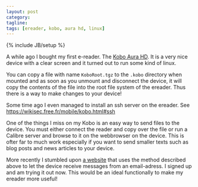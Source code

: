 ```yaml
---
layout: post
category: 
tagline: 
tags: [ereader, kobo, aura hd, linux]
---
```

{% include JB/setup %}

A while ago I bought my first e-reader. The [Kobo Aura HD](https://www.kobo.com/koboaurahd). It is a very nice device with a clear screen and it turned out to run some kind of linux.

You can copy a file with name `KoboRoot.tgz` to the `.kobo` directory when mounted and as soon as you unmount and disconnect the device, it will copy the contents of the file into the root file system of the ereader. Thus there is a way to make changes to your device!

Some time ago I even managed to install an ssh server on the ereader. See https://wikisec.free.fr/mobile/kobo.html#ssh

One of the things I miss on my Kobo is an easy way to send files to the device. You must either connect the reader and copy over the file or run a Calibre server and browse to it on the webbrowser on the device. This is ofter far to much work especially if you want to send smaller texts such as blog posts and news articles to your device.

More recently I stumbled upon [a website](https://sendtokobo.com/) that uses the method described above to let the device receive messages from an email-adress. I signed up and am trying it out now. This would be an ideal functionally to make my ereader more useful!